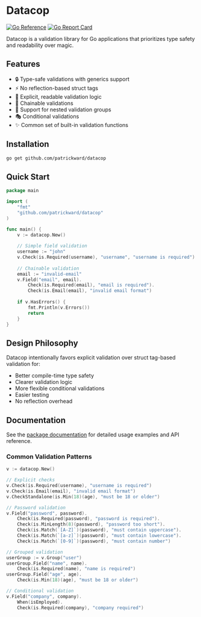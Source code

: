 # Datacop

[![Go Reference](https://pkg.go.dev/badge/github.com/patrickward/datacop.svg)](https://pkg.go.dev/github.com/patrickward/datacop)
[![Go Report Card](https://goreportcard.com/badge/github.com/patrickward/datacop)](https://goreportcard.com/report/github.com/patrickward/datacop)

Datacop is a validation library for Go applications that prioritizes type safety and readability over magic.

## Features

- 🔒 Type-safe validations with generics support
- ⚡ No reflection-based struct tags
- 🎯 Explicit, readable validation logic
- 🔗 Chainable validations
- 🌳 Support for nested validation groups
- 🎭 Conditional validations
- ✨ Common set of built-in validation functions

## Installation

```bash
go get github.com/patrickward/datacop
```

## Quick Start

```go
package main

import (
    "fmt"
    "github.com/patrickward/datacop"
)

func main() {
    v := datacop.New()
    
    // Simple field validation
    username := "john"
    v.Check(is.Required(username), "username", "username is required")
    
    // Chainable validation
    email := "invalid-email"
    v.Field("email", email).
        Check(is.Required(email), "email is required").
        Check(is.Email(email), "invalid email format")
    
    if v.HasErrors() {
        fmt.Println(v.Errors())
        return
    }
}
```

## Design Philosophy

Datacop intentionally favors explicit validation over struct tag-based validation for:
- Better compile-time type safety
- Clearer validation logic
- More flexible conditional validations
- Easier testing
- No reflection overhead

## Documentation

See the [package documentation](https://pkg.go.dev/github.com/patrickward/datacop) for detailed usage examples and API reference.

### Common Validation Patterns

```go
v := datacop.New()

// Explicit checks 
v.Check(is.Required(username), "username is required")
v.Check(is.Email(email), "invalid email format")
v.CheckStandalone(is.Min(18)(age), "must be 18 or older")

// Password validation
v.Field("password", password).
    Check(is.Required(password), "password is required").
    Check(is.MinLength(8)(password), "password too short").
    Check(is.Match(`[A-Z]`)(password), "must contain uppercase").
    Check(is.Match(`[a-z]`)(password), "must contain lowercase").
    Check(is.Match(`[0-9]`)(password), "must contain number")

// Grouped validation
userGroup := v.Group("user")
userGroup.Field("name", name).
    Check(is.Required(name), "name is required")
userGroup.Field("age", age).
    Check(is.Min(18)(age), "must be 18 or older")

// Conditional validation
v.Field("company", company).
    When(isEmployed).
    Check(is.Required(company), "company required")
```
